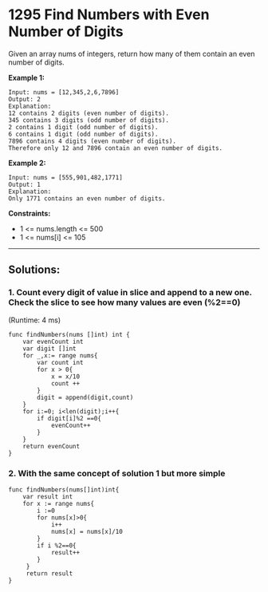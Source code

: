 # 1295 Find Numbers with Even Number of Digits

Given an array nums of integers, return how many of them contain an even number of digits.

**Example 1:**

```
Input: nums = [12,345,2,6,7896]
Output: 2
Explanation:
12 contains 2 digits (even number of digits).
345 contains 3 digits (odd number of digits).
2 contains 1 digit (odd number of digits).
6 contains 1 digit (odd number of digits).
7896 contains 4 digits (even number of digits).
Therefore only 12 and 7896 contain an even number of digits.
```

**Example 2:**

```
Input: nums = [555,901,482,1771]
Output: 1
Explanation:
Only 1771 contains an even number of digits.
```

**Constraints:**

- 1 <= nums.length <= 500
- 1 <= nums[i] <= 105

<hr/>

## Solutions:

### 1. Count every digit of value in slice and append to a new one. Check the slice to see how many values are even (%2==0)
(Runtime: 4 ms)
```
func findNumbers(nums []int) int {
    var evenCount int
    var digit []int
    for _,x:= range nums{
        var count int
        for x > 0{
            x = x/10
            count ++
        }
        digit = append(digit,count)
    }
    for i:=0; i<len(digit);i++{
        if digit[i]%2 ==0{
            evenCount++
        }
    }
    return evenCount
}
```

### 2. With the same concept of solution 1 but more simple
```
func findNumbers(nums[]int)int{
    var result int
    for x := range nums{
        i :=0
        for nums[x]>0{
            i++
            nums[x] = nums[x]/10
        }
        if i %2==0{
            result++
        }
     }
     return result
}
```
            
